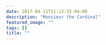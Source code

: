 ```yaml
---
date: 2017-04-11T11:13:32-04:00
description: "Monsieur the Cardinal"
featured_image: ""
tags: []
title: ""
---
```


